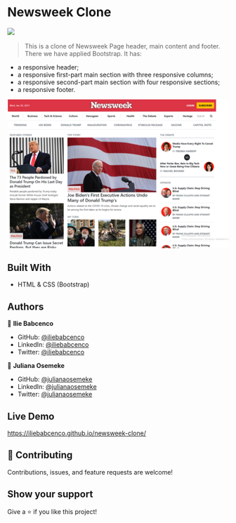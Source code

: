 # Newsweek Clone 
![](https://img.shields.io/badge/Microverse-blueviolet)


> This is a clone of Newsweek Page header, main content and footer.
There we have applied Bootstrap.
It has:
- a responsive header;
- a responsive first-part main section with three responsive columns;
- a responsive second-part main section with four responsive sections;
- a responsive footer.

<img src="assets/1.png">

## Built With

- HTML & CSS (Bootstrap)

## Authors

👤 **Ilie Babcenco**

- GitHub: [@iliebabcenco](https://github.com/iliebabcenco)
- LinkedIn: [@iliebabcenco](https://www.linkedin.com/in/ilie-babcenco-72459a1b1/)
- Twitter: [@iliebabcenco](https://twitter.com/BabcencoIlie)

👤 **Juliana Osemeke**

- GitHub: [@julianaosemeke](https://github.com/JulianaOsemeke)
- LinkedIn: [@julianaosemeke](http://www.linkedin.com/in/juliana-osemeke)
- Twitter: [@julianaosemeke](https://twitter.com/julianaosemeke)

## Live Demo

https://iliebabcenco.github.io/newsweek-clone/

## 🤝 Contributing

Contributions, issues, and feature requests are welcome!

## Show your support

Give a ⭐️ if you like this project!
